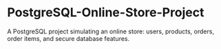 # PostgreSQL-Online-Store-Project
A PostgreSQL project simulating an online store: users, products, orders, order items, and secure database features.
